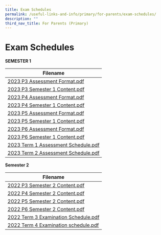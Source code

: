 ```yaml
---
title: Exam Schedules
permalink: /useful-links-and-info/primary/for-parents/exam-schedules/
description: ""
third_nav_title: For Parents (Primary)
---
```

# Exam Schedules

**SEMESTER 1**

<table>
  <thead>
    <tr>
      <th>Filename</th>
    </tr>
  </thead>
  <tbody>
    <tr>
      <td>
        <a href="/files/2023%20p3%20assessment%20format.pdf">2023 P3 Assessment Format.pdf</a><br>
      </td>
    </tr>
    <tr>
      <td>
        <a href="/files/2023%20p3%20semester%201%20content.pdf">2023 P3 Semester 1 Content.pdf</a><br>
      </td>
    </tr>
    <tr>
      <td>
        <a href="/files/2023%20p4%20assessment%20format.pdf">2023 P4 Assessment Format.pdf</a><br>
      </td>
    </tr>
    <tr>
      <td>
        <a href="/files/2023%20p4%20semester%201%20content.pdf">2023 P4 Semester 1 Content.pdf</a><br>
      </td>
    </tr>
    <tr>
      <td>
        <a href="/files/2023%20p5%20assessment%20formatwith%20changes%20for%20p5%20hcl%20wa2.pdf">2023 P5 Assessment Format.pdf</a><br>
      </td>
    </tr>
    <tr>
      <td>
        <a href="/files/2023%20p5%20semester%201%20content.pdf">2023 P5 Semester 1 Content.pdf</a>
      </td>
    </tr>
    <tr>
      <td>
        <a href="/files/2023%20p6%20assessment%20format.pdf">2023 P6 Assessment Format.pdf</a><br>
      </td>
    </tr>
    <tr>
      <td>
        <a href="/files/2023%20p6%20semester%201%20content.pdf">2023 P6 Semester 1 Content.pdf</a><br>
      </td>
    </tr>
    <tr>
      <td>
        <a href="/files/2023%20term%201%20assessment%20schedule.pdf">2023 Term 1 Assessment Schedule.pdf</a><br>
      </td>
    </tr>
    <tr>
      <td>
        <a href="/files/2023%20term%202%20assessment%20schedule.pdf">2023 Term 2 Assessment Schedule.pdf</a><br>
      </td>
    </tr>
  </tbody>
</table>

**Semester 2**

<table>
<thead>
  <tr>
    <th>Filename</th>
  </tr>
</thead>
<tbody>
  <tr>
    <td><a href="/files/Useful%20Links%20and%20Info/Primary/2022%20P3%20Semester%202%20Content.pdf">2022 P3 Semester 2 Content.pdf</a><br></td>
  </tr>
  <tr>
    <td><a href="/files/Useful%20Links%20and%20Info/Primary/2022%20P4%20Semester%202%20Content.pdf">2022 P4 Semester 2 Content.pdf</a><br></td>
  </tr>
  <tr>
    <td><a href="/files/Useful%20Links%20and%20Info/Primary/2022%20P5%20Semester%202%20Content.pdf">2022 P5 Semester 2 Content.pdf</a><br></td>
  </tr>
  <tr>
    <td><a href="/files/Useful%20Links%20and%20Info/Primary/2022%20P6%20Semester%202%20Content.pdf">2022 P6 Semester 2 Content.pdf</a><br></td>
  </tr>
  <tr>
    <td><a href="/files/Useful%20Links%20and%20Info/Primary/2022%20Term%203%20Examination%20Schedule.pdf">2022 Term 3 Examination Schedule.pdf</a><br></td>
  </tr>
  <tr>
    <td><a href="/files/Useful%20Links%20and%20Info/Primary/2022%20Term%204%20Examination%20schedule.pdf">2022 Term 4 Examination schedule.pdf</a></td>
  </tr>
</tbody>
</table>